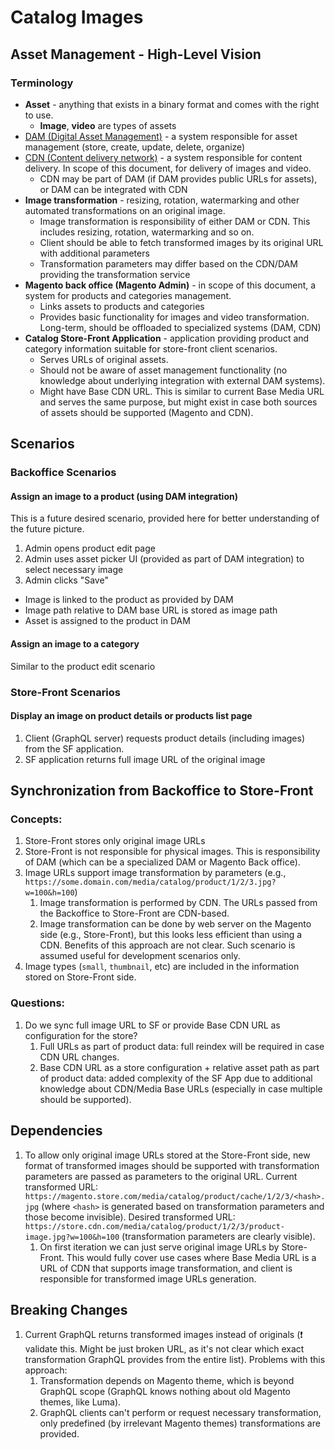 # Catalog Images

## Asset Management - High-Level Vision

### Terminology

* **Asset** - anything that exists in a binary format and comes with the right to use.
   * **Image**, **video** are types of assets
* [DAM (Digital Asset Management)](https://en.wikipedia.org/wiki/Digital_asset_management) - a system responsible for asset management (store, create, update, delete, organize)
* [CDN (Content delivery network)](https://en.wikipedia.org/wiki/Content_delivery_network) - a system responsible for content delivery. In scope of this document, for delivery of images and video.
   * CDN may be part of DAM (if DAM provides public URLs for assets), or DAM can be integrated with CDN
* **Image transformation** - resizing, rotation, watermarking and other automated transformations on an original image.
   * Image transformation is responsibility of either DAM or CDN. This includes resizing, rotation, watermarking and so on.
   * Client should be able to fetch transformed images by its original URL with additional parameters
   * Transformation parameters may differ based on the CDN/DAM providing the transformation service
* **Magento back office (Magento Admin)** - in scope of this document, a system for products and categories management.
   * Links assets to products and categories
   * Provides basic functionality for images and video transformation. Long-term, should be offloaded to specialized systems (DAM, CDN)
* **Catalog Store-Front Application** - application providing product and category information suitable for store-front client scenarios.
   * Serves URLs of original assets.
   * Should not be aware of asset management functionality (no knowledge about underlying integration with external DAM systems).
   * Might have Base CDN URL. This is similar to current Base Media URL and serves the same purpose, but might exist in case both sources of assets should be supported (Magento and CDN).

## Scenarios

### Backoffice Scenarios

#### Assign an image to a product (using DAM integration)

This is a future desired scenario, provided here for better understanding of the future picture.

1. Admin opens product edit page
2. Admin uses asset picker UI (provided as part of DAM integration) to select necessary image
3. Admin clicks "Save"
  * Image is linked to the product as provided by DAM
  * Image path relative to DAM base URL is stored as image path
  * Asset is assigned to the product in DAM

#### Assign an image to a category

Similar to the product edit scenario

### Store-Front Scenarios

#### Display an image on product details or products list page

1. Client (GraphQL server) requests product details (including images) from the SF application.
2. SF application returns full image URL of the original image

## Synchronization from Backoffice to Store-Front

### Concepts:

1. Store-Front stores only original image URLs
2. Store-Front is not responsible for physical images. This is responsibility of DAM (which can be a specialized DAM or Magento Back office). 
2. Image URLs support image transformation by parameters (e.g., `https://some.domain.com/media/catalog/product/1/2/3.jpg?w=100&h=100`)
   1. Image transformation is performed by CDN. The URLs passed from the Backoffice to Store-Front are CDN-based.
   2. Image transformation can be done by web server on the Magento side (e.g., Store-Front), but this looks less efficient than using a CDN. Benefits of this approach are not clear. Such scenario is assumed useful for development scenarios only.
3. Image types (`small`, `thumbnail`, etc) are included in the information stored on Store-Front side.


### Questions:

1. Do we sync full image URL to SF or provide Base CDN URL as configuration for the store?
   1. Full URLs as part of product data: full reindex will be required in case CDN URL changes.
   2. Base CDN URL as a store configuration + relative asset path as part of product data: added complexity of the SF App due to additional knowledge about CDN/Media Base URLs (especially in case multiple should be supported).

## Dependencies

1. To allow only original image URLs stored at the Store-Front side, new format of transformed images should be supported with transformation parameters are passed as parameters to the original URL. Current transformed URL: `https://magento.store.com/media/catalog/product/cache/1/2/3/<hash>.jpg` (where `<hash>` is generated based on transformation parameters and those become invisible). Desired transformed URL: `https://store.cdn.com/media/catalog/product/1/2/3/product-image.jpg?w=100&h=100` (transformation parameters are clearly visible).
   1. On first iteration we can just serve original image URLs by Store-Front. This would fully cover use cases where Base Media URL is a URL of CDN that supports image transformation, and client is responsible for transformed image URLs generation.

## Breaking Changes

1. Current GraphQL returns transformed images instead of originals (❗ validate this. Might be just broken URL, as it's not clear which exact transformation GraphQL provides from the entire list). Problems with this approach: 
   1. Transformation depends on Magento theme, which is beyond GraphQL scope (GraphQL knows nothing about old Magento themes, like Luma).
   2. GraphQL clients can't perform or request necessary transformation, only predefined (by irrelevant Magento themes) transformations are provided.
